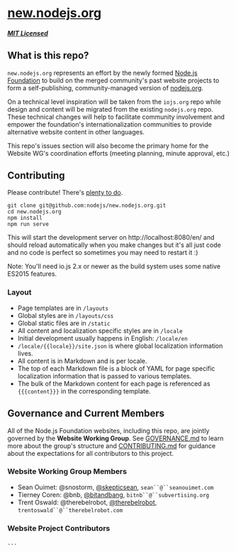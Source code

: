 # [new.nodejs.org](https://new.nodejs.org/)

##### [MIT Licensed](LICENSE)

## What is this repo?

`new.nodejs.org` represents an effort by the newly formed [Node.js Foundation](https://nodejs.org/foundation/) to build on the merged community's past website projects to form a self-publishing, community-managed version of [nodejs.org](https://nodejs.org).

On a technical level inspiration will be taken from the `iojs.org` repo while design and content will be migrated from the existing `nodejs.org` repo. These technical changes will help to facilitate community involvement and empower the foundation's internationalization communities to provide alternative website content in other languages.

This repo's issues section will also become the primary home for the Website WG's coordination efforts (meeting planning, minute approval, etc.)

## Contributing

Please contribute! There's [plenty to do](https://github.com/nodejs/new.nodejs.org/issues/20).

```
git clone git@github.com:nodejs/new.nodejs.org.git
cd new.nodejs.org
npm install
npm run serve
```

This will start the development server on http://localhost:8080/en/ and should reload automatically when you make changes but it's all just code and no code is perfect so sometimes you may need to restart it :)

Note: You'll need io.js 2.x or newer as the build system uses some native ES2015 features.

### Layout

* Page templates are in `/layouts`
* Global styles are in `/layouts/css`
* Global static files are in `/static`
* All content and localization specific styles are in `/locale`
 * Initial development usually happens in English: `/locale/en`
 * `/locale/{{locale}}/site.json` is where global localization information lives.
 * All content is in Markdown and is per locale.
  * The top of each Markdown file is a block of YAML for page specific localization information that is passed to various templates.
  * The bulk of the Markdown content for each page is referenced as `{{{content}}}` in the corresponding template.
  
## Governance and Current Members

All of the Node.js Foundation websites, including this repo, are jointly governed by the **Website Working Group**. See [GOVERNANCE.md](./GOVERNANCE.md) to learn more about the group's structure and [CONTRIBUTING.md](./CONTRIBUTING.md) for guidance about the expectations for all contributors to this project.

### Website Working Group Members

- Sean Ouimet: @snostorm, [@skepticsean](http://twitter.com/skepticsean), `sean``@``seanouimet.com`
- Tierney Coren: @bnb, [@bitandbang](http://twitter.com/bitandbang), `bitnb``@``subvertising.org`
- Trent Oswald: @therebelrobot, [@therebelrobot](http://twitter.com/therebelrobot), `trentoswald``@``therebelrobot.com`

### Website Project Contributors

`...`
